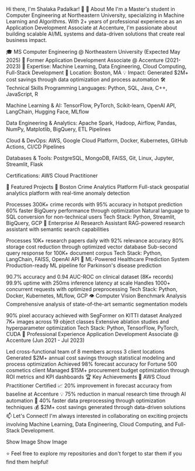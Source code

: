 Hi there, I'm Shalaka Padalkar! 👋
🚀 About Me
I'm a Master's student in Computer Engineering at Northeastern University, specializing in Machine Learning and Algorithms. With 2+ years of professional experience as an Application Development Associate at Accenture, I'm passionate about building scalable AI/ML systems and data-driven solutions that create real business impact.

🎓 MS Computer Engineering @ Northeastern University (Expected May 2025)
💼 Former Application Development Associate @ Accenture (2021-2023)
🌟 Expertise: Machine Learning, Data Engineering, Cloud Computing, Full-Stack Development
📍 Location: Boston, MA
💡 Impact: Generated $2M+ cost savings through data optimization and process automation
🛠️ Technical Skills
Programming Languages: Python, SQL, Java, C++, JavaScript, R

Machine Learning & AI: TensorFlow, PyTorch, Scikit-learn, OpenAI API, LangChain, Hugging Face, MLflow

Data Engineering & Analytics: Apache Spark, Hadoop, Airflow, Pandas, NumPy, Matplotlib, BigQuery, ETL Pipelines

Cloud & DevOps: AWS, Google Cloud Platform, Docker, Kubernetes, GitHub Actions, CI/CD Pipelines

Databases & Tools: PostgreSQL, MongoDB, FAISS, Git, Linux, Jupyter, Streamlit, Flask

Certifications: AWS Cloud Practitioner

🌟 Featured Projects
🚨 Boston Crime Analytics Platform
Full-stack geospatial analytics platform with real-time anomaly detection

Processes 300K+ crime records with 95% accuracy in hotspot prediction
60% faster BigQuery performance through optimization
Natural language to SQL conversion for non-technical users
Tech Stack: Python, Streamlit, BigQuery, GCP
🤖 Enterprise AI Research Assistant
RAG-powered research assistant with semantic search capabilities

Processes 10K+ research papers daily with 92% relevance accuracy
80% storage cost reduction through optimized vector database
Sub-second query response for 100K+ document corpus
Tech Stack: Python, LangChain, FAISS, OpenAI API
🏥 ML-Powered Healthcare Prediction System
Production-ready ML pipeline for Parkinson's disease prediction

90.7% accuracy and 0.94 AUC-ROC on clinical dataset (8K+ records)
99.9% uptime with 250ms inference latency at scale
Handles 1000+ concurrent requests with optimized preprocessing
Tech Stack: Python, Docker, Kubernetes, MLflow, GCP
👁️ Computer Vision Benchmark Analysis
Comprehensive analysis of state-of-the-art semantic segmentation models

90% pixel accuracy achieved with SegFormer on KITTI dataset
Analyzed 7K+ images across 19 object classes
Extensive ablation studies and hyperparameter optimization
Tech Stack: Python, TensorFlow, PyTorch, CUDA
💼 Professional Experience
Application Development Associate @ Accenture (Jun 2021 - Jul 2023)

Led cross-functional team of 8 members across 3 client locations
Generated $2M+ annual cost savings through statistical modeling and process optimization
Achieved 98% forecast accuracy for Fortune 500 cosmetics client
Managed $15M+ procurement budget optimization through ROI metrics and KPI dashboards
🏆 Key Achievements
🥇 AWS Cloud Practitioner Certified
📈 20% improvement in forecast accuracy from baseline at Accenture
💡 75% reduction in manual research time through AI automation
🎯 40% faster data preprocessing through optimization techniques
💰 $2M+ cost savings generated through data-driven solutions
📫 Let's Connect!
I'm always interested in collaborating on exciting projects involving Machine Learning, Data Engineering, Cloud Computing, and Full-Stack Development.

Show Image
Show Image

⭐ Feel free to explore my repositories and don't forget to star them if you find them helpful!

